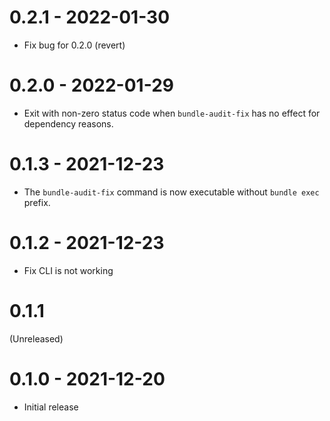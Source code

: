 # 0.2.1 - 2022-01-30

- Fix bug for 0.2.0 (revert)

# 0.2.0 - 2022-01-29

- Exit with non-zero status code when `bundle-audit-fix` has no effect for dependency reasons.

# 0.1.3 - 2021-12-23

- The `bundle-audit-fix` command is now executable without `bundle exec` prefix.

# 0.1.2 - 2021-12-23

- Fix CLI is not working

# 0.1.1

(Unreleased)

# 0.1.0 - 2021-12-20

- Initial release
